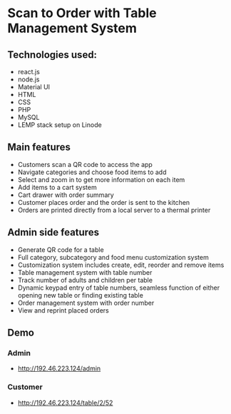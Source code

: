 # Scan to Order with Table Management System
 
## Technologies used:
- react.js
- node.js
- Material UI
- HTML
- CSS
- PHP
- MySQL
- LEMP stack setup on Linode

## Main features
- Customers scan a QR code to access the app
- Navigate categories and choose food items to add
- Select and zoom in to get more information on each item
- Add items to a cart system
- Cart drawer with order summary
- Customer places order and the order is sent to the kitchen
- Orders are printed directly from a local server to a thermal printer

## Admin side features
- Generate QR code for a table
- Full category, subcategory and food menu customization system
- Customization system includes create, edit, reorder and remove items
- Table management system with table number
- Track number of adults and children per table
- Dynamic keypad entry of table numbers, seamless function of either opening new table or finding existing table
- Order management system with order number
- View and reprint placed orders

## Demo
### Admin
- http://192.46.223.124/admin

### Customer
- http://192.46.223.124/table/2/52

